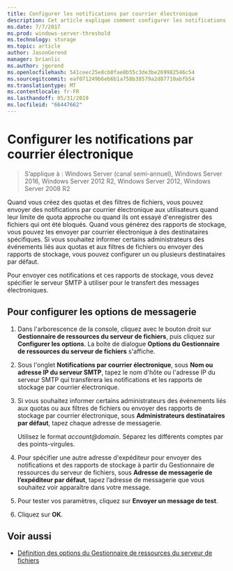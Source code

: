 ```yaml
---
title: Configurer les notifications par courrier électronique
description: Cet article explique comment configurer les notifications par courrier électronique
ms.date: 7/7/2017
ms.prod: windows-server-threshold
ms.technology: storage
ms.topic: article
author: JasonGerend
manager: brianlic
ms.author: jgerend
ms.openlocfilehash: 541ceec25e8cb0fae0b55c3de3be269982546c54
ms.sourcegitcommit: eaf071249b6eb6b1a758b38579a2d87710abfb54
ms.translationtype: MT
ms.contentlocale: fr-FR
ms.lasthandoff: 05/31/2019
ms.locfileid: "66447662"
---
```

# <a name="configure-e-mail-notifications"></a>Configurer les notifications par courrier électronique

> S’applique à : Windows Server (canal semi-annuel), Windows Server 2016, Windows Server 2012 R2, Windows Server 2012, Windows Server 2008 R2

Quand vous créez des quotas et des filtres de fichiers, vous pouvez envoyer des notifications par courrier électronique aux utilisateurs quand leur limite de quota approche ou quand ils ont essayé d'enregistrer des fichiers qui ont été bloqués. Quand vous générez des rapports de stockage, vous pouvez les envoyer par courrier électronique à des destinataires spécifiques. Si vous souhaitez informer certains administrateurs des événements liés aux quotas et aux filtres de fichiers ou envoyer des rapports de stockage, vous pouvez configurer un ou plusieurs destinataires par défaut.

Pour envoyer ces notifications et ces rapports de stockage, vous devez spécifier le serveur SMTP à utiliser pour le transfert des messages électroniques.

## <a name="to-configure-e-mail-options"></a>Pour configurer les options de messagerie

1. Dans l'arborescence de la console, cliquez avec le bouton droit sur **Gestionnaire de ressources du serveur de fichiers**, puis cliquez sur **Configurer les options**. La boîte de dialogue **Options du Gestionnaire de ressources du serveur de fichiers** s'affiche.

2. Sous l'onglet **Notifications par courrier électronique**, sous **Nom ou adresse IP du serveur SMTP**, tapez le nom d'hôte ou l'adresse IP du serveur SMTP qui transfèrera les notifications et les rapports de stockage par courrier électronique.

3. Si vous souhaitez informer certains administrateurs des événements liés aux quotas ou aux filtres de fichiers ou envoyer des rapports de stockage par courrier électronique, sous **Administrateurs destinataires par défaut**, tapez chaque adresse de messagerie.

   Utilisez le format <em>account@domain</em>. Séparez les différents comptes par des points-virgules.

4. Pour spécifier une autre adresse d'expéditeur pour envoyer des notifications et des rapports de stockage à partir du Gestionnaire de ressources du serveur de fichiers, sous **Adresse de messagerie de l’expéditeur par défaut**, tapez l’adresse de messagerie que vous souhaitez voir apparaître dans votre message.

5. Pour tester vos paramètres, cliquez sur **Envoyer un message de test**.

6. Cliquez sur **OK**.


## <a name="see-also"></a>Voir aussi

-   [Définition des options du Gestionnaire de ressources du serveur de fichiers](setting-file-server-resource-manager-options.md)